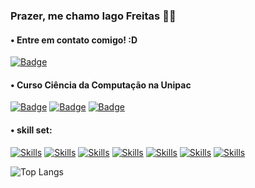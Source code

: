 ### Prazer, me chamo Iago Freitas 👨‍💻

#### • Entre em contato comigo! :D

[![Badge](https://img.shields.io/badge/iagofreits%40gmail.com%20-%20red?style=for-the-badge&logo=gmail)]()

#### • Curso Ciência da Computação na Unipac

[![Badge](https://img.shields.io/badge/LinkedIn-0077B5?style=for-the-badge&logo=linkedin&logoColor=white)](https://www.linkedin.com/in/iagocfreitas)
[![Badge](https://img.shields.io/badge/-Hackerrank-2EC866?style=for-the-badge&logo=HackerRank&logoColor=white)](https://www.hackerrank.com/profile/iagofreits)
[![Badge](https://img.shields.io/badge/Exercism%20-%20purple?style=for-the-badge&logo=Exercism)](https://exercism.org/profiles/IagoFreitas)

#### • skill set:

[![Skills](https://img.shields.io/badge/C-00599C?style=for-the-badge&logo=c&logoColor=white)]()
[![Skills](https://img.shields.io/badge/C%2B%2B-00599C?style=for-the-badge&logo=c%2B%2B&logoColor=white)]()
[![Skills](https://img.shields.io/badge/Python-3776AB?style=for-the-badge&logo=python&logoColor=white)]()
[![Skills](https://img.shields.io/badge/HTML5-E34F26?style=for-the-badge&logo=html5&logoColor=white)]()
[![Skills](https://img.shields.io/badge/CSS3-1572B6?style=for-the-badge&logo=css3&logoColor=white)]()
[![Skills](https://img.shields.io/badge/PHP-777BB4?style=for-the-badge&logo=php&logoColor=whit)]()
[![Skills](https://img.shields.io/badge/MySQL-00000F?style=for-the-badge&logo=mysql&logoColor=white)]()

![Top Langs](https://github-readme-stats.vercel.app/api/top-langs/?username=IagoCF&layout=compact)
